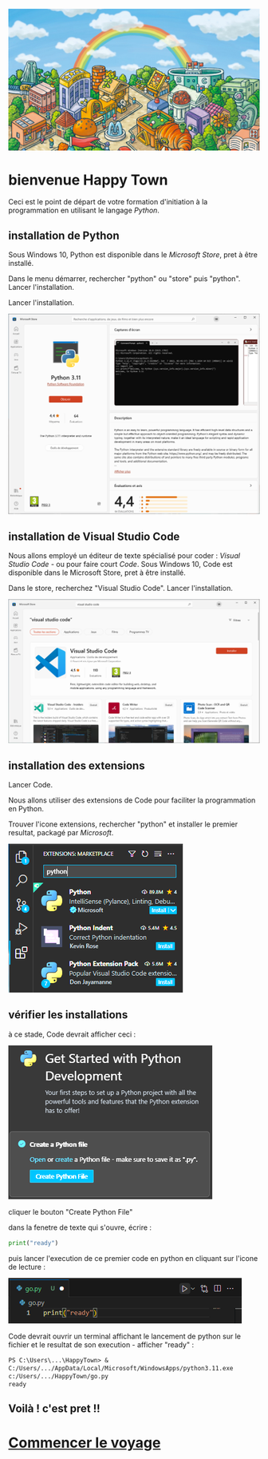 ![hello](img/city.jpeg)
# bienvenue Happy Town

Ceci est le point de départ de votre formation d'initiation à la programmation en utilisant le langage *Python*.


## installation de Python

Sous Windows 10, Python est disponible dans le *Microsoft Store*, pret à être installé.

Dans le menu démarrer, rechercher "python" ou "store" puis "python". Lancer l'installation.

Lancer l'installation.

![Python dans le Microsoft Store](img/installationPython.png)


## installation de Visual Studio Code

Nous allons employé un éditeur de texte spécialisé pour coder : *Visual Studio Code* - ou pour faire court *Code*. Sous Windows 10, Code est disponible dans le Microsoft Store, pret à être installé.

Dans le store, recherchez "Visual Studio Code". Lancer l'installation.

![Visual Studio Code dans le Microsoft Store](img/installationCode.png)


## installation des extensions

Lancer Code.

Nous allons utiliser des extensions de Code pour faciliter la programmation en Python.

Trouver l'icone extensions, rechercher "python" et installer le premier resultat, packagé par *Microsoft*.

![extensions dans Visual Studio Code](img/installationExtensions.png)


## vérifier les installations

à ce stade, Code devrait afficher ceci :

![get started](img/getStarted.png)

cliquer le bouton "Create Python File"

dans la fenetre de texte qui s'ouvre, écrire :
```python
print("ready")
```

puis lancer l'execution de ce premier code en python en cliquant sur l'icone de lecture :

![lancer l'execution](img/getStartedExecution.png)

Code devrait ouvrir un terminal affichant le lancement de python sur le fichier et le resultat de son execution - afficher "ready" :
```
PS C:\Users\...\HappyTown> & C:/Users/.../AppData/Local/Microsoft/WindowsApps/python3.11.exe c:/Users/.../HappyTown/go.py
ready
```

## Voilà ! c'est pret !!

# [Commencer le voyage](HappyTown.ipynb)
